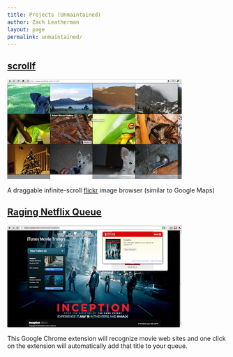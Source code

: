 ```yaml
---
title: Projects (Unmaintained)
author: Zach Leatherman
layout: page
permalink: unmaintained/
---
```


## [scrollf][scr]
[![Screenshot of Scrollf](/web/wp-content/uploads/2009/12/Screen-shot-2009-12-30-at-11.49.30-PM.png "Scrollf")][scr]

[scr]: /scrollf/

A draggable  infinite-scroll [flickr](http://www.flickr.com/) image browser (similar to Google Maps)

## [Raging Netflix Queue][rnq]
[![](/web/wp-content/uploads/2009/12/Screen-shot-2011-02-21-at-11.21.43-AM.png "Raging Netflix Queue")][rnq]

[rnq]: /web/raging-netflix-queue/

This Google Chrome extension will recognize movie web sites and one click on the extension will automatically add that title to your queue.
